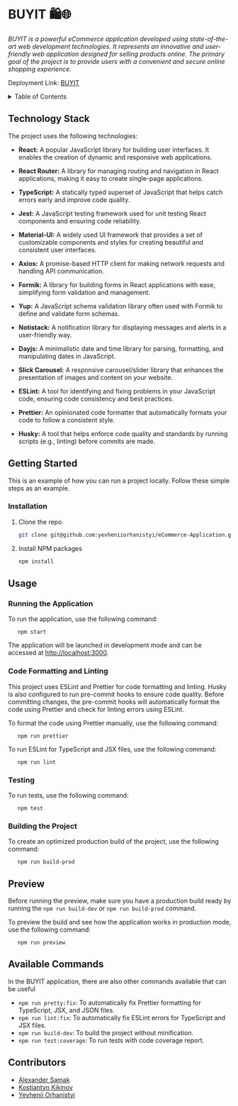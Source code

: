 # BUYIT 🛍️🌐
<!-- DESCRIPTION -->
_BUYIT is a powerful eCommerce application developed using state-of-the-art web development technologies. It represents an innovative and user-friendly web application designed for selling products online. The primary goal of the project is to provide users with a convenient and secure online shopping experience._

Deployment Link: [BUYIT](https://buyit-shop-f.netlify.app/)

<!-- TABLE OF CONTENTS -->
<details>
  <summary>Table of Contents</summary>
  <ol>
    <li><a href="#technology-stack">Technology Stack</a></li>
    <li><a href="#getting-started">Getting Started</a></li>
    <li><a href="#usage">Usage</a></li>
    <li><a href="#contributors">Contributors</a></li>
  </ol>
</details>

<!-- TECHNOLOGY STACK -->
## Technology Stack
The project uses the following technologies:

- **React:** A popular JavaScript library for building user interfaces. It enables the creation of dynamic and responsive web applications.

- **React Router:** A library for managing routing and navigation in React applications, making it easy to create single-page applications.

- **TypeScript:** A statically typed superset of JavaScript that helps catch errors early and improve code quality.

- **Jest:** A JavaScript testing framework used for unit testing React components and ensuring code reliability.

- **Material-UI:** A widely used UI framework that provides a set of customizable components and styles for creating beautiful and consistent user interfaces.

- **Axios:** A promise-based HTTP client for making network requests and handling API communication.

- **Formik:** A library for building forms in React applications with ease, simplifying form validation and management.

- **Yup:** A JavaScript schema validation library often used with Formik to define and validate form schemas.

- **Notistack:** A notification library for displaying messages and alerts in a user-friendly way.

- **Dayjs:** A minimalistic date and time library for parsing, formatting, and manipulating dates in JavaScript.

- **Slick Carousel:** A responsive carousel/slider library that enhances the presentation of images and content on your website.

- **ESLint:** A tool for identifying and fixing problems in your JavaScript code, ensuring code consistency and best practices.

- **Prettier:** An opinionated code formatter that automatically formats your code to follow a consistent style.

- **Husky:** A tool that helps enforce code quality and standards by running scripts (e.g., linting) before commits are made.

<!-- GETTING STARTED -->
## Getting Started

This is an example of how you can run a project locally. Follow these simple steps as an example.

### Installation

1. Clone the repo
   ```sh
   git clone git@github.com:yevheniiorhanistyi/eCommerce-Application.git
   ```
3. Install NPM packages
   ```sh
   npm install
   ```

<!-- USAGE EXAMPLES -->
## Usage

### Running the Application

To run the application, use the following command:
```
   npm start
```
The application will be launched in development mode and can be accessed at [http://localhost:3000](http://localhost:3000).


### Code Formatting and Linting

This project uses ESLint and Prettier for code formatting and linting. Husky is also configured to run pre-commit hooks to ensure code quality. Before committing changes, the pre-commit hooks will automatically format the code using Prettier and check for linting errors using ESLint.

To format the code using Prettier manually, use the following command:
```
   npm run prettier
```
To run ESLint for TypeScript and JSX files, use the following command:
```
   npm run lint
```

### Testing

To run tests, use the following command:
```
   npm test
```

### Building the Project

To create an optimized production build of the project, use the following command:
```
   npm run build-prod
```

## Preview

Before running the preview, make sure you have a production build ready by running the `npm run build-dev` or  `npm run build-prod`  command.

To preview the build and see how the application works in production mode, use the following command:
```
   npm run preview
```

## Available Commands
In the BUYIT application, there are also other commands available that can be useful

- `npm run pretty:fix`: To automatically fix Prettier formatting for TypeScript, JSX, and JSON files.
- `npm run lint:fix`: To automatically fix ESLint errors for TypeScript and JSX files.
- `npm run build-dev`: To build the project without minification.
- `npm run test:coverage`: To run tests with code coverage report.

<!-- CONTRIBUTORS -->
## Contributors

- [Alexander Samak](https://github.com/alxndrsmk)
- [Kostiantyn Kikinov](https://github.com/kikinovk)
- [Yevhenii Orhanistyi](https://github.com/yevheniiorhanistyi)
